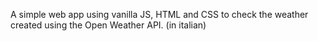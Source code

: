A simple web app using vanilla JS, HTML and CSS to check the weather created using the Open Weather API. (in italian)
